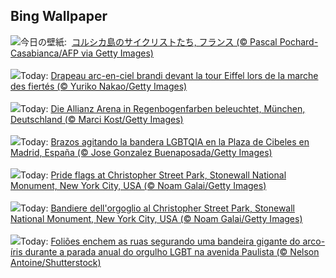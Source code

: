 ## Bing Wallpaper
![](https://www.bing.com/th?id=OHR.TourCorsica_JA-JP9224507458_UHD.jpg&w=1000)今日の壁紙: &nbsp;[コルシカ島のサイクリストたち, フランス (© Pascal Pochard-Casabianca/AFP via Getty Images)](https://www.bing.com/th?id=OHR.TourCorsica_JA-JP9224507458_UHD.jpg)
<br><br/>
![](https://www.bing.com/th?id=OHR.ParisPrideParade_FR-FR5537567713_UHD.jpg&w=1000)Today: [Drapeau arc-en-ciel brandi devant la tour Eiffel lors de la marche des fiertés (© Yuriko Nakao/Getty Images)](https://www.bing.com/th?id=OHR.ParisPrideParade_FR-FR5537567713_UHD.jpg)
<br><br/>
![](https://www.bing.com/th?id=OHR.AllianzArena_DE-DE5063263728_UHD.jpg&w=1000)Today: [Die Allianz Arena in Regenbogenfarben beleuchtet, München, Deutschland (© Marci Kost/Getty Images)](https://www.bing.com/th?id=OHR.AllianzArena_DE-DE5063263728_UHD.jpg)
<br><br/>
![](https://www.bing.com/th?id=OHR.PrideMadrid_ES-ES8204092682_UHD.jpg&w=1000)Today: [Brazos agitando la bandera LGBTQIA en la Plaza de Cibeles en Madrid, España (© Jose Gonzalez Buenaposada/Getty Images)](https://www.bing.com/th?id=OHR.PrideMadrid_ES-ES8204092682_UHD.jpg)
<br><br/>
![](https://www.bing.com/th?id=OHR.ChristopherPark_EN-GB4906176732_UHD.jpg&w=1000)Today: [Pride flags at Christopher Street Park, Stonewall National Monument, New York City, USA (© Noam Galai/Getty Images)](https://www.bing.com/th?id=OHR.ChristopherPark_EN-GB4906176732_UHD.jpg)
<br><br/>
![](https://www.bing.com/th?id=OHR.ChristopherPark_IT-IT1992922645_UHD.jpg&w=1000)Today: [Bandiere dell'orgoglio al Christopher Street Park, Stonewall National Monument, New York City, USA (© Noam Galai/Getty Images)](https://www.bing.com/th?id=OHR.ChristopherPark_IT-IT1992922645_UHD.jpg)
<br><br/>
![](https://www.bing.com/th?id=OHR.Pride2024_PT-BR0771293980_UHD.jpg&w=1000)Today: [Foliões enchem as ruas segurando uma bandeira gigante do arco-íris durante a parada anual do orgulho LGBT na avenida Paulista (© Nelson Antoine/Shutterstock)](https://www.bing.com/th?id=OHR.Pride2024_PT-BR0771293980_UHD.jpg)
<br><br/>
